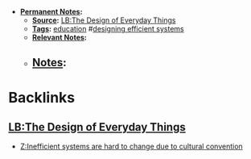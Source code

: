 - **[Permanent Notes](<Permanent Notes.md>):**
    - **[Source](<Source.md>):** [LB:The Design of Everyday Things](<LB:The Design of Everyday Things.md>)
    - **[Tags](<Tags.md>):** [education](<education.md>) #[designing efficient systems](<designing efficient systems.md>)
    - **[Relevant Notes](<Relevant Notes.md>):**
    - **[Notes](<Notes.md>):**
        - 

# Backlinks
## [LB:The Design of Everyday Things](<LB:The Design of Everyday Things.md>)
- [Z:Inefficient systems are hard to change due to cultural convention](<Z:Inefficient systems are hard to change due to cultural convention.md>)

